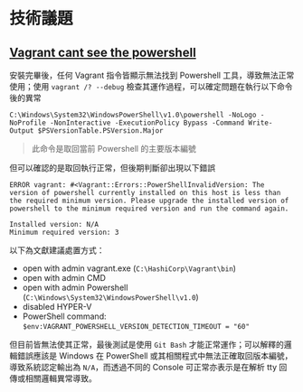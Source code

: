 ﻿# 技術議題

## [Vagrant cant see the powershell](https://github.com/hashicorp/vagrant/issues/9629)

安裝完畢後，任何 Vagrant 指令皆顯示無法找到 Powershell 工具，導致無法正常使用；使用 ```vagrant /? --debug``` 檢查其運作過程，可以確定問題在執行以下命令後的異常

```
C:\Windows\System32\WindowsPowerShell\v1.0\powershell -NoLogo -NoProfile -NonInteractive -ExecutionPolicy Bypass -Command Write-Output $PSVersionTable.PSVersion.Major
```
> 此命令是取回當前 Powershell 的主要版本編號

但可以確認的是取回執行正常，但後期判斷卻出現以下錯誤

```
ERROR vagrant: #<Vagrant::Errors::PowerShellInvalidVersion: The version of powershell currently installed on this host is less than
the required minimum version. Please upgrade the installed version of powershell to the minimum required version and run the command again.

Installed version: N/A
Minimum required version: 3
```

以下為文獻建議處置方式：

+ open with admin vagrant.exe (```C:\HashiCorp\Vagrant\bin```)
+ open with admin CMD
+ open with admin Powershell (```C:\Windows\System32\WindowsPowerShell\v1.0```)
+ disabled HYPER-V
+ PowerShell command: ```$env:VAGRANT_POWERSHELL_VERSION_DETECTION_TIMEOUT = "60"```

但目前皆無法使其正常，最後測試是使用 ```Git Bash``` 才能正常運作；可以解釋的邏輯錯誤應該是 Windows 在 PowerShell 或其相關程式中無法正確取回版本編號，導致系統認定輸出為 ```N/A```，而透過不同的 Console 可正常亦表示是在解析 tty 回傳或相關邏輯異常導致。
